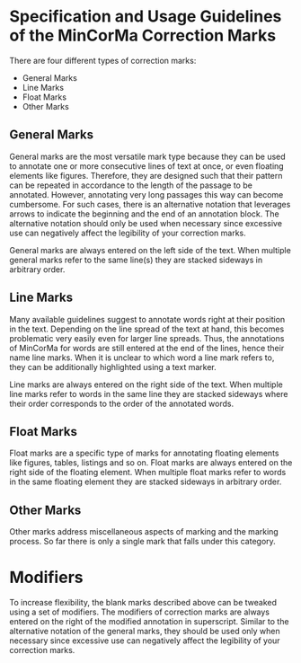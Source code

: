 # Specification and Usage Guidelines of the MinCorMa Correction Marks

There are four different types of correction marks:
* General Marks
* Line Marks
* Float Marks
* Other Marks

## General Marks

General marks are the most versatile mark type because they can be used to annotate one or more consecutive lines of text at once, or even floating elements like figures. Therefore, they are designed such that their pattern can be repeated in accordance to the length of the passage to be annotated. However, annotating very long passages this way can become cumbersome. For such cases, there is an alternative notation that leverages arrows to indicate the beginning and the end of an annotation block. The alternative notation should only be used when necessary since excessive use can negatively affect the legibility of your correction marks.

General marks are always entered on the left side of the text. When multiple general marks refer to the same line(s) they are stacked sideways in arbitrary order.

## Line Marks

Many available guidelines suggest to annotate words right at their position in the text. Depending on the line spread of the text at hand, this becomes problematic very easily even for larger line spreads. Thus, the annotations of MinCorMa for words are still entered at the end of the lines, hence their name line marks. When it is unclear to which word a line mark refers to, they can be additionally highlighted using a text marker.

Line marks are always entered on the right side of the text. When multiple line marks refer to words in the same line they are stacked sideways where their order corresponds to the order of the annotated words.

## Float Marks

Float marks are a specific type of marks for annotating floating elements like figures, tables, listings and so on. Float marks are always entered on the right side of the floating element. When multiple float marks refer to words in the same floating element they are stacked sideways in arbitrary order.

## Other Marks

Other marks address miscellaneous aspects of marking and the marking process. So far there is only a single mark that falls under this category.

# Modifiers

To increase flexibility, the blank marks described above can be tweaked using a set of modifiers. The modifiers of correction marks are always entered on the right of the modified annotation in superscript. Similar to the alternative notation of the general marks, they should be used only when necessary since excessive use can negatively affect the legibility of your correction marks.

